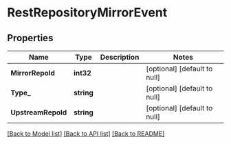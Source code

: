 # RestRepositoryMirrorEvent

## Properties
Name | Type | Description | Notes
------------ | ------------- | ------------- | -------------
**MirrorRepoId** | **int32** |  | [optional] [default to null]
**Type_** | **string** |  | [optional] [default to null]
**UpstreamRepoId** | **string** |  | [optional] [default to null]

[[Back to Model list]](../README.md#documentation-for-models) [[Back to API list]](../README.md#documentation-for-api-endpoints) [[Back to README]](../README.md)

